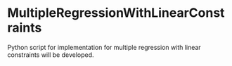 # MultipleRegressionWithLinearConstraints
Python script for implementation for multiple regression with linear constraints will be developed.
